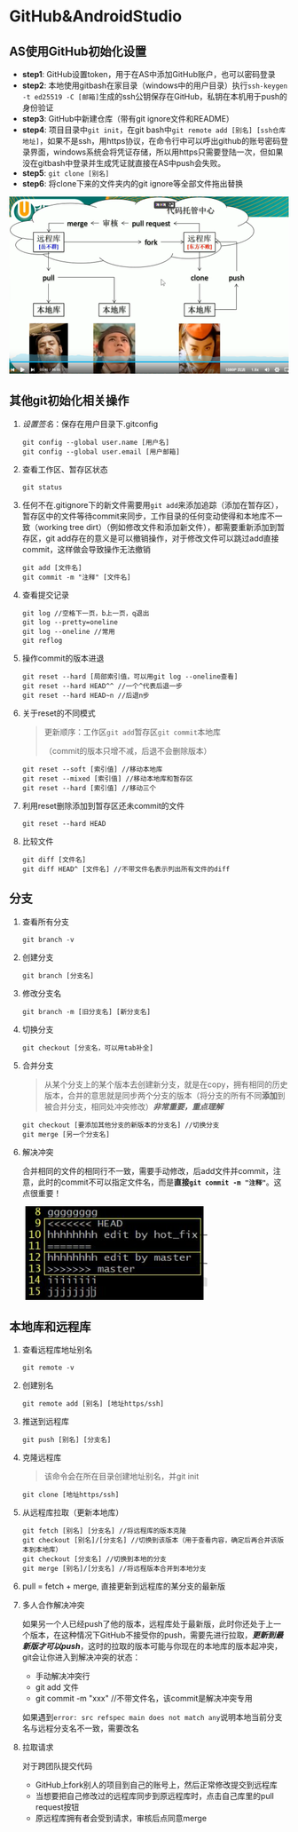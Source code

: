 # GitHub&AndroidStudio

## AS使用GitHub初始化设置

* **step1**: GitHub设置token，用于在AS中添加GitHub账户，也可以密码登录
* **step2**: 本地使用gitbash在家目录（windows中的用户目录）执行`ssh-keygen -t ed25519 -C [邮箱]`生成的ssh公钥保存在GitHub，私钥在本机用于push的身份验证
* **step3**: GitHub中新建仓库（带有git ignore文件和README）
* **step4**: 项目目录中`git init`，在git bash中`git remote add [别名] [ssh仓库地址]`，如果不是ssh，用https协议，在命令行中可以呼出github的账号密码登录界面，windows系统会将凭证存储，所以用https只需要登陆一次，但如果没在gitbash中登录并生成凭证就直接在AS中push会失败。
* **step5**: `git clone [别名]`
* **step6**: 将clone下来的文件夹内的git ignore等全部文件拖出替换

<img src="assets/01.png" style="zoom:50%;" />

## 其他git初始化相关操作

1. *设置签名*：保存在用户目录下.gitconfig

   ```git
   git config --global user.name [用户名]
   git config --global user.email [用户邮箱]
   ```

2. 查看工作区、暂存区状态

   ```
   git status
   ```

3. 任何不在.gitignore下的新文件需要用`git add`来添加追踪（添加在暂存区），暂存区中的文件等待commit来同步，工作目录的任何变动使得和本地库不一致（working tree dirt）（例如修改文件和添加新文件），都需要重新添加到暂存区，git add存在的意义是可以撤销操作，对于修改文件可以跳过add直接commit，这样做会导致操作无法撤销

   ```
   git add [文件名]
   git commit -m "注释" [文件名]
   ```

4. 查看提交记录

   ```
   git log //空格下一页，b上一页，q退出
   git log --pretty=oneline
   git log --oneline //常用
   git reflog
   ```

5. 操作commit的版本进退

   ```
   git reset --hard [局部索引值，可以用git log --oneline查看]
   git reset --hard HEAD^^ //一个^代表后退一步
   git reset --hard HEAD~n //后退n步
   ```

6. 关于reset的不同模式

   > 更新顺序：工作区`git add`暂存区`git commit`本地库
   >
   > （commit的版本只增不减，后退不会删除版本）

   ```
   git reset --soft [索引值] //移动本地库
   git reset --mixed [索引值] //移动本地库和暂存区
   git reset --hard [索引值] //移动三个
   ```

7. 利用reset删除添加到暂存区还未commit的文件

   ```
   git reset --hard HEAD
   ```

8. 比较文件

   ```
   git diff [文件名]
   git diff HEAD^ [文件名] //不带文件名表示列出所有文件的diff
   ```

## 分支

1. 查看所有分支

   ```
   git branch -v
   ```

2. 创建分支

   ```
   git branch [分支名]
   ```

3. 修改分支名

   ```
   git branch -m [旧分支名] [新分支名]
   ```

4. 切换分支

   ```
   git checkout [分支名，可以用tab补全]
   ```

5. 合并分支

   > 从某个分支上的某个版本去创建新分支，就是在copy，拥有相同的历史版本，合并的意思就是同步两个分支的版本（将分支的所有不同**添加**到被合并分支，相同处冲突修改）***非常重要，重点理解***

   ```
   git checkout [要添加其他分支的新版本的分支名] //切换分支
   git merge [另一个分支名]
   ```

6. 解决冲突

   合并相同的文件的相同行不一致，需要手动修改，后add文件并commit，注意，此时的commit不可以指定文件名，而是**直接`git commit -m "注释"`**。这点很重要！

   ![02](assets/02.png)

## 本地库和远程库

1. 查看远程库地址别名

   ```
   git remote -v
   ```

2. 创建别名

   ```
   git remote add [别名] [地址https/ssh]
   ```

3. 推送到远程库

   ```
   git push [别名] [分支名]
   ```

4. 克隆远程库

   > 该命令会在所在目录创建地址别名，并git init

   ```git
   git clone [地址https/ssh]
   ```

5. 从远程库拉取（更新本地库）

   ```
   git fetch [别名] [分支名] //将远程库的版本克隆
   git checkout [别名]/[分支名] //切换到该版本（用于查看内容，确定后再合并该版本到本地库）
   git checkout [分支名] //切换到本地的分支
   git merge [别名]/[分支名] //将远程版本合并到本地分支
   ```

6. pull = fetch + merge, 直接更新到远程库的某分支的最新版

7. 多人合作解决冲突

   如果另一个人已经push了他的版本，远程库处于最新版，此时你还处于上一个版本，在这种情况下GitHub不接受你的push，需要先进行拉取，***更新到最新版才可以push***，这时的拉取的版本可能与你现在的本地库的版本起冲突，git会让你进入到解决冲突的状态：

   * 手动解决冲突行
   * git add 文件
   * git commit -m "xxx" //不带文件名，该commit是解决冲突专用

   如果遇到`error: src refspec main does not match any`说明本地当前分支名与远程分支名不一致，需要改名

8. 拉取请求

   对于跨团队提交代码

   * GitHub上fork别人的项目到自己的账号上，然后正常修改提交到远程库
   * 当想要把自己修改过的远程库同步到原远程库时，点击自己库里的pull request按钮
   * 原远程库拥有者会受到请求，审核后点同意merge
